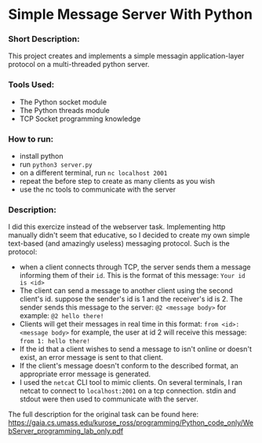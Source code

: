 # Simple Message Server With Python

### Short Description:
This project creates and implements a simple messagin application-layer protocol on a multi-threaded python server.

### Tools Used:
- The Python socket module
- The Python threads module
- TCP Socket programming knowledge

### How to run:
- install python
- run `python3 server.py`
- on a different terminal, run `nc localhost 2001`
- repeat the before step to create as many clients as you wish
- use the nc tools to communicate with the server

### Description:
I did this exercize instead of the webserver task. Implementing http manually didn't seem that educative, so I decided to create my own simple text-based (and amazingly useless) messaging protocol. Such is the protocol:
- when a client connects through TCP, the server sends them a message informing them of their `id`. This is the format of this message:
`Your id is <id>`
- The client can send a message to another client using the second client's id. suppose the sender's id is 1 and the receiver's id is 2. The sender sends this message to the server:
`@2 <message body>` for example: `@2 hello there!`
- Clients will get their messages in real time in this format:
`from <id>: <message body>` for example, the user at id 2 will receive this message: `from 1: hello there!`
- If the id that a client wishes to send a message to isn't online or doesn't exist, an error message is sent to that client.
- If the client's message doesn't conform to the described format, an appropriate error message is generated.
- I used the `netcat` CLI tool to mimic clients. On several terminals, I ran netcat to connect to `localhost:2001` on a tcp connection. stdin and stdout were then used to communicate with the server.

The full description for the original task can be found here: https://gaia.cs.umass.edu/kurose_ross/programming/Python_code_only/WebServer_programming_lab_only.pdf
